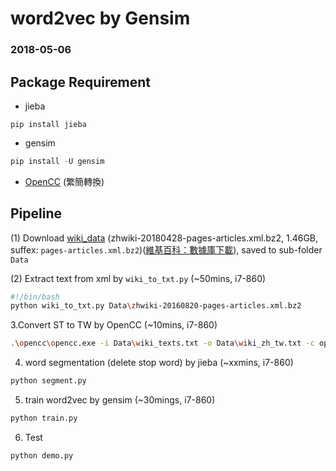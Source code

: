 # word2vec by Gensim

### 2018-05-06

## Package Requirement

* jieba

```
pip install jieba
```

* gensim

``` python
pip install -U gensim
```

* [OpenCC](https://github.com/BYVoid/OpenCC) (繁簡轉換)

## Pipeline

(1) Download [wiki_data](https://dumps.wikimedia.org/zhwiki/) (zhwiki-20180428-pages-articles.xml.bz2, 1.46GB, suffex: `pages-articles.xml.bz2`)([維基百科：數據庫下載](https://zh.wikipedia.org/wiki/Wikipedia:数据库下载)),
saved to sub-folder `Data`

(2) Extract text from xml by `wiki_to_txt.py` (~50mins, i7-860)

``` bash
#!/bin/bash
python wiki_to_txt.py Data\zhwiki-20160820-pages-articles.xml.bz2
```

3.Convert ST to TW by OpenCC (~10mins, i7-860)

``` bash
.\opencc\opencc.exe -i Data\wiki_texts.txt -o Data\wiki_zh_tw.txt -c opencc\s2tw.json
```

4. word segmentation (delete stop word) by jieba (~xxmins, i7-860)

``` bash
python segment.py
```

5. train word2vec by gensim (~30mings, i7-860)

``` bash
python train.py
```

6. Test

``` bash
python demo.py
```